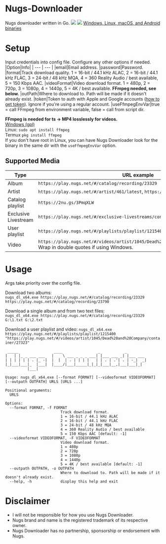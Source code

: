 # Nugs-Downloader
Nugs downloader written in Go.
![](https://i.imgur.com/NOsQjnP.png)
![](https://i.imgur.com/BEudufy.png)
[Windows, Linux, macOS, and Android binaries](https://github.com/Sorrow446/Nugs-Downloader/releases)

# Setup
Input credentials into config file.
Configure any other options if needed.
|Option|Info|
| --- | --- |
|email|Email address.
|password|Password.
|format|Track download quality. 1 = 16-bit / 44.1 kHz ALAC, 2 = 16-bit / 44.1 kHz FLAC, 3 = 24-bit / 48 kHz MQA, 4 = 360 Reality Audio / best available, 5 = 150 Kbps AAC.
|videoFormat|Video download format. 1 = 480p, 2 = 720p, 3 = 1080p, 4 = 1440p, 5 = 4K / best available. **FFmpeg needed, see below.**
|outPath|Where to download to. Path will be made if it doesn't already exist.
|token|Token to auth with Apple and Google accounts ([how to get token](https://github.com/Sorrow446/Nugs-Downloader/blob/main/token.md)). Ignore if you're using a regular account.
|useFfmpegEnvVar|true = call FFmpeg from environment variable, false = call from script dir.

**FFmpeg is needed for ts -> MP4 losslessly for videos.**  
[Windows (gpl)](https://github.com/BtbN/FFmpeg-Builds/releases)    
Linux: `sudo apt install ffmpeg`    
Termux `pkg install ffmpeg`    
If you don't have root in Linux, you can have Nugs Downloader look for the binary in the same dir with the `useFfmpegEnvVar` option.

## Supported Media
|Type|URL example|
| --- | --- |
|Album|`https://play.nugs.net/#/catalog/recording/23329`
|Artist|`https://play.nugs.net/#/artist/461/latest`, `https://play.nugs.net/#/artist/461`
|Catalog playlist|`https://2nu.gs/3PmqXLW`
|Exclusive Livestream|`https://play.nugs.net/#/exclusive-livestreams/container/30119`
|User playlist|`https://play.nugs.net/#/playlists/playlist/1215400`
|Video|`https://play.nugs.net/#/videos/artist/1045/Dead%20and%20Company/container/27323` Wrap in double quotes if using Windows.

# Usage
Args take priority over the config file.

Download two albums:   
`nugs_dl_x64.exe https://play.nugs.net/#/catalog/recording/23329 https://play.nugs.net/#/catalog/recording/23790`

Download a single album and from two text files:   
`nugs_dl_x64.exe https://play.nugs.net/#/catalog/recording/23329 G:\1.txt G:\2.txt`

Download a user playlist and video:
`nugs_dl_x64.exe https://play.nugs.net/#/playlists/playlist/1215400 "https://play.nugs.net/#/videos/artist/1045/Dead%20and%20Company/container/27323"`

```
 _____                ____                _           _
|   | |_ _ ___ ___   |    \ ___ _ _ _ ___| |___ ___ _| |___ ___
| | | | | | . |_ -|  |  |  | . | | | |   | | . | .'| . | -_|  _|
|_|___|___|_  |___|  |____/|___|_____|_|_|_|___|__,|___|___|_|
          |___|

Usage: nugs_dl_x64.exe [--format FORMAT] [--videoformat VIDEOFORMAT] [--outpath OUTPATH] URLS [URLS ...]

Positional arguments:
  URLS

Options:
  --format FORMAT, -f FORMAT
                         Track download format.
                         1 = 16-bit / 44.1 kHz ALAC
                         2 = 16-bit / 44.1 kHz FLAC
                         3 = 24-bit / 48 kHz MQA
                         4 = 360 Reality Audio / best available
                         5 = 150 Kbps AAC [default: -1]
  --videoformat VIDEOFORMAT, -F VIDEOFORMAT
                         Video download format.
                         1 = 480p
                         2 = 720p
                         3 = 1080p
                         4 = 1440p
                         5 = 4K / best available [default: -1]
  --outpath OUTPATH, -o OUTPATH
                         Where to download to. Path will be made if it doesn't already exist.
  --help, -h             display this help and exit
  ```
 
# Disclaimer
- I will not be responsible for how you use Nugs Downloader.    
- Nugs brand and name is the registered trademark of its respective owner.    
- Nugs Downloader has no partnership, sponsorship or endorsement with Nugs.
